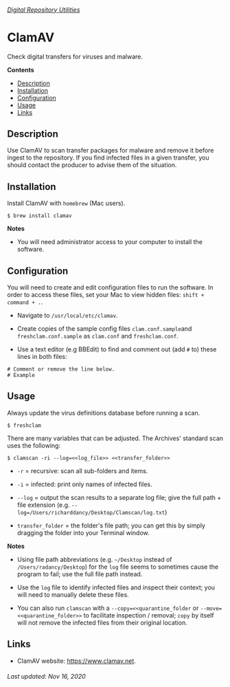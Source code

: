 ###### [Digital Repository Utilities](../README.md)

# ClamAV
Check digital transfers for viruses and malware.

**Contents**
- [Description](#description)
- [Installation](#installation)
- [Configuration](#configuration)
- [Usage](#usage)
- [Links](#links)

## Description
Use ClamAV to scan transfer packages for malware and remove it before ingest to the repository. If you find infected files in a given transfer, you should contact the producer to advise them of the situation.

## Installation
Install ClamAV with `homebrew` (Mac users).

```
$ brew install clamav
```

**Notes**
- You will need administrator access to your computer to install the software.

## Configuration
You will need to create and edit configuration files to run the software. In order to access these files, set your Mac to view hidden files: `shift + command + .`.

- Navigate to `/usr/local/etc/clamav`.

- Create copies of the sample config files `clam.conf.sample`and `freshclam.conf.sample` as `clam.conf` and `freshclam.conf`.

- Use a text editor (e.g BBEdit) to find and comment out (add `#` to) these lines in both files:

```
# Comment or remove the line below.
# Example
```

## Usage
Always update the virus definitions database before running a scan.

```
$ freshclam
```

There are many variables that can be adjusted. The Archives' standard scan uses the following:

```
$ clamscan -ri --log=<<log_file>> <<transfer_folder>>
```

- `-r` = recursive: scan all sub-folders and items.

- `-i` = infected: print only names of infected files.

- `--log` = output the scan results to a separate log file; give the full path + file extension (e.g. `--log=/Users/richarddancy/Desktop/Clamscan/log.txt`)

- `transfer_folder` = the folder's file path; you can get this by simply dragging the folder into your Terminal window.

**Notes**
- Using file path abbreviations (e.g. `~/Desktop` instead of `/Users/radancy/Desktop`) for the `log` file seems to sometimes cause the program to fail; use the full file path instead.

- Use the `log` file to identify infected files and inspect their context; you will need to manually delete these files.

- You can also run `clamscan` with a `--copy=<<quarantine_folder` or `--move=<<quarantine_folder>>` to facilitate inspection / removal; `copy` by itself will not remove the infected files from their original location.

## Links
- ClamAV website: https://www.clamav.net.

###### Last updated: Nov 16, 2020
